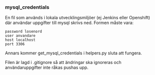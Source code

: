 ### mysql_credentials
En fil som används i lokala utvecklingsmiljöer (ej Jenkins eller Openshift) där 
användar uppgifter till mysql skrivs ned. Formen måste vara:

```
password losenord
user anvandare
host localhost
port 3306
```

Annars kommer get_mysql_credentials i helpers.py sluta att fungera.

Filen är lagd i .gitignore så att ändringar ska ignoreras och användaruppgifter inte råkas pushas upp. 